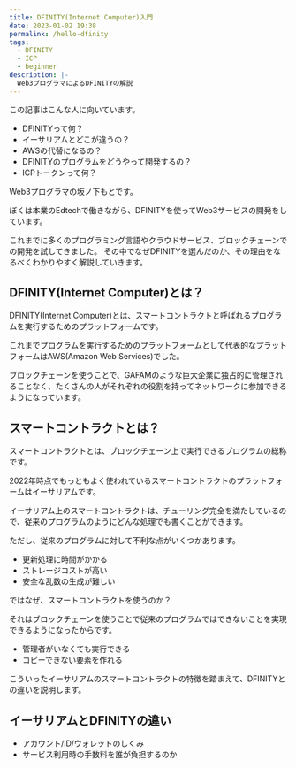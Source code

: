 ```yaml
---
title: DFINITY(Internet Computer)入門
date: 2023-01-02 19:38
permalink: /hello-dfinity
tags:
  - DFINITY
  - ICP
  - beginner
description: |-
  Web3プログラマによるDFINITYの解説
---
```


この記事はこんな人に向いています。

* DFINITYって何？
* イーサリアムとどこが違うの？
* AWSの代替になるの？
* DFINITYのプログラムをどうやって開発するの？
* ICPトークンって何？

Web3プログラマの坂ノ下もとです。

ぼくは本業のEdtechで働きながら、DFINITYを使ってWeb3サービスの開発をしています。

これまでに多くのプログラミング言語やクラウドサービス、ブロックチェーンでの開発を試してきました。
その中でなぜDFINITYを選んだのか、その理由をなるべくわかりやすく解説していきます。

## DFINITY(Internet Computer)とは？
DFINITY(Internet Computer)とは、スマートコントラクトと呼ばれるプログラムを実行するためのプラットフォームです。

これまでプログラムを実行するためのプラットフォームとして代表的なプラットフォームはAWS(Amazon Web Services)でした。

ブロックチェーンを使うことで、GAFAMのような巨大企業に独占的に管理されることなく、たくさんの人がそれぞれの役割を持ってネットワークに参加できるようになっています。

## スマートコントラクトとは？
スマートコントラクトとは、ブロックチェーン上で実行できるプログラムの総称です。

2022年時点でもっともよく使われているスマートコントラクトのプラットフォームはイーサリアムです。

イーサリアム上のスマートコントラクトは、チューリング完全を満たしているので、従来のプログラムのようにどんな処理でも書くことができます。

ただし、従来のプログラムに対して不利な点がいくつかあります。

* 更新処理に時間がかかる
* ストレージコストが高い
* 安全な乱数の生成が難しい

ではなぜ、スマートコントラクトを使うのか？

それはブロックチェーンを使うことで従来のプログラムではできないことを実現できるようになったからです。

* 管理者がいなくても実行できる
* コピーできない要素を作れる

こういったイーサリアムのスマートコントラクトの特徴を踏まえて、DFINITYとの違いを説明します。

## イーサリアムとDFINITYの違い

* アカウント/ID/ウォレットのしくみ
* サービス利用時の手数料を誰が負担するのか
